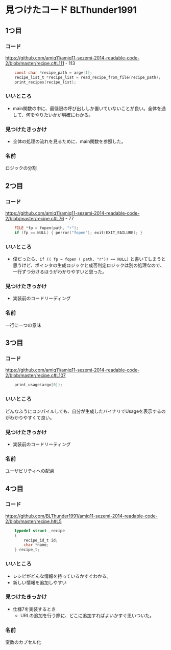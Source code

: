 # 見つけたコード BLThunder1991

## 1つ目
### コード
https://github.com/amiq11/amiq11-sezemi-2014-readable-code-2/blob/master/recipe.c#L111 - 113

```C
    const char *recipe_path = argv[1];
    recipe_list_t *recipe_list = read_recipe_from_file(recipe_path);
    print_recipes(recipe_list);
```

### いいところ
* main関数の中に、最低限の呼び出ししか置いていないことが良い。全体を通して、何をやりたいかが明確にわかる。

### 見つけたきっかけ
* 全体の処理の流れを見るために、main関数を参照した。

### 名前
ロジックの分割

## 2つ目
### コード
https://github.com/amiq11/amiq11-sezemi-2014-readable-code-2/blob/master/recipe.c#L76 - 77

```C
    FILE *fp = fopen(path, "r");
    if (fp == NULL) { perror("fopen"); exit(EXIT_FAILURE); }
```

### いいところ
* 僕だったら、``if (( fp = fopen ( path, "r")) == NULL)`` と書いてしまうと思うけど、ポインタの生成ロジックと成否判定ロジックは別の処理なので、一行ずつ分けるほうがわかりやすいと思った。

### 見つけたきっかけ
* 実装前のコードリーディング

### 名前
一行に一つの意味

## 3つ目
### コード
https://github.com/amiq11/amiq11-sezemi-2014-readable-code-2/blob/master/recipe.c#L107
```C
    print_usage(argv[0]);
```

### いいところ
どんなふうにコンパイルしても、自分が生成したバイナリでUsageを表示するのがわかりやすくて良い。

### 見つけたきっかけ
* 実装前のコードリーティング

### 名前
ユーザビリティへの配慮

## 4つ目
### コード
https://github.com/BLThunder1991/amiq11-sezemi-2014-readable-code-2/blob/master/recipe.h#L5

```C
    typedef struct _recipe
    {
        recipe_id_t id;
        char *name;
    } recipe_t;
```

### いいところ
* レシピがどんな情報を持っているかすぐわかる。
* 新しい情報を追加しやすい

### 見つけたきっかけ
* 仕様7を実装するとき
    * URLの追加を行う際に、どこに追加すればよいかすぐ思いついた。

### 名前
変数のカプセル化
